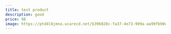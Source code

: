 ```yaml
---
title: test product
description: good
price: 98
image: https://ptd4l6jmna.ucarecd.net/b396028c-fa37-4e73-909a-aa99fb90e009/
---
```

